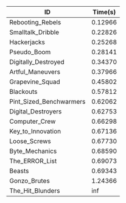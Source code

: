 |ID|Time(s)|
|-|-|
|Rebooting_Rebels|0.12966|
|Smalltalk_Dribble|0.22826|
|Hackerjacks|0.25268|
|Pseudo_Boom|0.28141|
|Digitally_Destroyed|0.34370|
|Artful_Maneuvers|0.37966|
|Grapevine_Squad|0.45802|
|Blackouts|0.57812|
|Pint_Sized_Benchwarmers|0.62062|
|Digital_Destroyers|0.62753|
|Computer_Crew|0.66298|
|Key_to_Innovation|0.67136|
|Loose_Screws|0.67730|
|Byte_Mechanics|0.68590|
|The_ERROR_List|0.69073|
|Beasts|0.69343|
|Gonzo_Brutes|1.24366|
|The_Hit_Blunders|inf|
